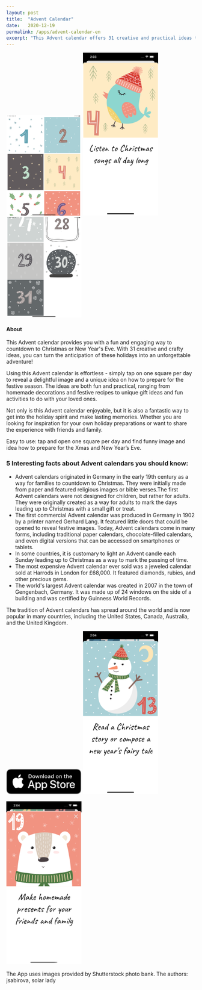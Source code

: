 ```yaml
---
layout: post
title:  "Advent Calendar"
date:   2020-12-19
permalink: /apps/advent-calendar-en
excerpt: "This Advent calendar offers 31 creative and practical ideas to countdown to Christmas or New Year's Eve. Each day, you tap on a square to reveal an image and a unique idea to help you prepare for the holidays. The ideas range from homemade decorations and festive recipes to gift ideas and fun activities to do with loved ones. It's an effortless and enjoyable way to get into the holiday spirit and create lasting memories with friends and family."
---
```

<img src="/assets/images/advent/1.png" width="200"/>
<img src="/assets/images/advent/6.png" width="200"/>
<img src="/assets/images/advent/5.png" width="200"/>

#### About

This Advent calendar provides you with a fun and engaging way to countdown to Christmas or New Year's Eve. With 31 creative and crafty ideas, you can turn the anticipation of these holidays into an unforgettable adventure!

Using this Advent calendar is effortless - simply tap on one square per day to reveal a delightful image and a unique idea on how to prepare for the festive season. The ideas are both fun and practical, ranging from homemade decorations and festive recipes to unique gift ideas and fun activities to do with your loved ones.

Not only is this Advent calendar enjoyable, but it is also a fantastic way to get into the holiday spirit and make lasting memories. Whether you are looking for inspiration for your own holiday preparations or want to share the experience with friends and family.

Easy to use: tap and open one square per day and find funny image and idea how to prepare for the Xmas and New Year’s Eve.

### 5 Interesting facts about Advent calendars you should know:

* Advent calendars originated in Germany in the early 19th century as a way for families to countdown to Christmas. They were initially made from paper and featured religious images or bible verses.The first Advent calendars were not designed for children, but rather for adults. They were originally created as a way for adults to mark the days leading up to Christmas with a small gift or treat.
* The first commercial Advent calendar was produced in Germany in 1902 by a printer named Gerhard Lang. It featured little doors that could be opened to reveal festive images. Today, Advent calendars come in many forms, including traditional paper calendars, chocolate-filled calendars, and even digital versions that can be accessed on smartphones or tablets.
* In some countries, it is customary to light an Advent candle each Sunday leading up to Christmas as a way to mark the passing of time.
* The most expensive Advent calendar ever sold was a jeweled calendar sold at Harrods in London for £68,000. It featured diamonds, rubies, and other precious gems.
* The world's largest Advent calendar was created in 2007 in the town of Gengenbach, Germany. It was made up of 24 windows on the side of a building and was certified by Guinness World Records.


The tradition of Advent calendars has spread around the world and is now popular in many countries, including the United States, Canada, Australia, and the United Kingdom.


<a href="https://apps.apple.com/ru/app/new-year-advent-calendar/id1545634527?l=en" style="display: inline-block; margin: 1rem 0;">
    <img src="/assets/images/download-on-the-app-store-en.svg" width="200"/>
</a>

<img src="/assets/images/advent/7.png" width="200"/>
<img src="/assets/images/advent/8.png" width="200"/>

The App uses images provided by Shutterstock photo bank. The authors: jsabirova, solar lady 


